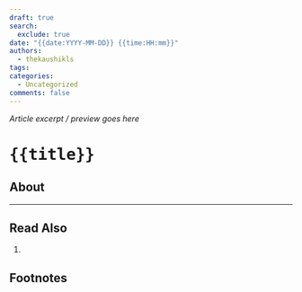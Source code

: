 ```yaml
---
draft: true
search:
  exclude: true
date: "{{date:YYYY-MM-DD}} {{time:HH:mm}}"
authors:
  - thekaushikls
tags: 
categories:
  - Uncategorized
comments: false
---
```

*Article excerpt / preview goes here*
<!-- more -->
# <kbd> {{title}} </kbd>
## About

---
## Read Also
1. 

## Footnotes

